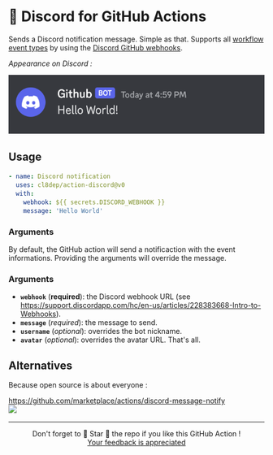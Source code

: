 # 🚀 Discord for GitHub Actions

Sends a Discord notification message. Simple as that.
Supports all [workflow event types](https://developer.github.com/webhooks/#events) by using the [Discord GitHub webhooks](https://discordapp.com/developers/docs/resources/webhook#execute-githubcompatible-webhook).

*Appearance on Discord :*

![Discord message](docs/preview.png "Discord message")

## Usage

```yaml
- name: Discord notification
  uses: cl8dep/action-discord@v0
  with:
    webhook: ${{ secrets.DISCORD_WEBHOOK }}
    message: 'Hello World'
```

### Arguments

By default, the GitHub action will send a notificaction with the event informations. Providing the arguments will override the message.

### Arguments

* **`webhook`** (**required**): the Discord webhook URL (see https://support.discordapp.com/hc/en-us/articles/228383668-Intro-to-Webhooks).
* **`message`** (*required*): the message to send.
* **`username`** (*optional*): overrides the bot nickname.
* **`avatar`** (*optional*): overrides the avatar URL.
That's all.

## Alternatives

Because open source is about everyone :

https://github.com/marketplace/actions/discord-message-notify <br/>
![](https://img.shields.io/github/stars/appleboy/discord-action.svg?label=Stars&style=social)


<hr/>

<p align="center">
  Don't forget to 🌟 Star 🌟 the repo if you like this GitHub Action !<br/>
  <a href="https://github.com/cl8dep/action-discord/issues/new">Your feedback is appreciated</a>
</p>